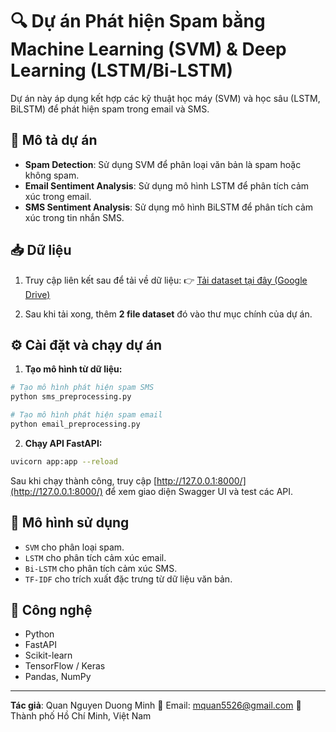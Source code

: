 # 🔍 Dự án Phát hiện Spam bằng Machine Learning (SVM) & Deep Learning (LSTM/Bi-LSTM)

Dự án này áp dụng kết hợp các kỹ thuật học máy (SVM) và học sâu (LSTM, BiLSTM) để phát hiện spam trong email và SMS.

## 📂 Mô tả dự án

- **Spam Detection**: Sử dụng SVM để phân loại văn bản là spam hoặc không spam.
- **Email Sentiment Analysis**: Sử dụng mô hình LSTM để phân tích cảm xúc trong email.
- **SMS Sentiment Analysis**: Sử dụng mô hình BiLSTM để phân tích cảm xúc trong tin nhắn SMS.

## 📥 Dữ liệu

1. Truy cập liên kết sau để tải về dữ liệu:
   👉 [Tải dataset tại đây (Google Drive)](https://drive.google.com/drive/u/1/folders/1ZeUBZVLjXZJ48s7nv3xNmGSnO9a_vv-N)

2. Sau khi tải xong, thêm **2 file dataset** đó vào thư mục chính của dự án.

## ⚙️ Cài đặt và chạy dự án

1. **Tạo mô hình từ dữ liệu:**

```bash
# Tạo mô hình phát hiện spam SMS
python sms_preprocessing.py

# Tạo mô hình phát hiện spam email
python email_preprocessing.py
````

2. **Chạy API FastAPI:**

```bash
uvicorn app:app --reload
```

Sau khi chạy thành công, truy cập [http://127.0.0.1:8000/](http://127.0.0.1:8000/) để xem giao diện Swagger UI và test các API.

## 🧠 Mô hình sử dụng

* `SVM` cho phân loại spam.
* `LSTM` cho phân tích cảm xúc email.
* `Bi-LSTM` cho phân tích cảm xúc SMS.
* `TF-IDF` cho trích xuất đặc trưng từ dữ liệu văn bản.

## 🧰 Công nghệ

* Python
* FastAPI
* Scikit-learn
* TensorFlow / Keras
* Pandas, NumPy

---

**Tác giả**: Quan Nguyen Duong Minh
📧 Email: [mquan5526@gmail.com](mailto:mquan5526@gmail.com)
📍 Thành phố Hồ Chí Minh, Việt Nam
